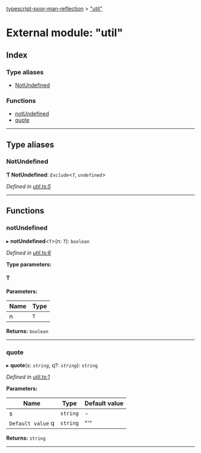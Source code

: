 [typescript-poor-man-reflection](../README.md) > ["util"](../modules/_util_.md)

# External module: "util"

## Index

### Type aliases

* [NotUndefined](_util_.md#notundefined)

### Functions

* [notUndefined](_util_.md#notundefined-1)
* [quote](_util_.md#quote)

---

## Type aliases

<a id="notundefined"></a>

###  NotUndefined

**Ƭ NotUndefined**: *`Exclude`<`T`, `undefined`>*

*Defined in [util.ts:5](https://github.com/cancerberoSgx/typescript-poor-man-reflection/blob/2d517f2/src/util.ts#L5)*

___

## Functions

<a id="notundefined-1"></a>

###  notUndefined

▸ **notUndefined**<`T`>(n: *`T`*): `boolean`

*Defined in [util.ts:6](https://github.com/cancerberoSgx/typescript-poor-man-reflection/blob/2d517f2/src/util.ts#L6)*

**Type parameters:**

#### T 
**Parameters:**

| Name | Type |
| ------ | ------ |
| n | `T` |

**Returns:** `boolean`

___
<a id="quote"></a>

###  quote

▸ **quote**(s: *`string`*, q?: *`string`*): `string`

*Defined in [util.ts:1](https://github.com/cancerberoSgx/typescript-poor-man-reflection/blob/2d517f2/src/util.ts#L1)*

**Parameters:**

| Name | Type | Default value |
| ------ | ------ | ------ |
| s | `string` | - |
| `Default value` q | `string` | &quot;&#x27;&quot; |

**Returns:** `string`

___

